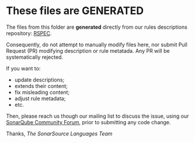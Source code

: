 # These files are GENERATED

The files from this folder are **generated** directly from our rules descriptions repository: [RSPEC](https://jira.sonarsource.com/browse/RSPEC).

Consequently, do not attempt to manually modify files here, nor submit Pull Request (PR) modifying description or rule metatada. Any PR will be systematically rejected.

If you want to:
* update descriptions;
* extends their content;
* fix misleading content;
* adjust rule metadata;
* etc.

Then, please reach us though our mailing list to discuss the issue, using our [SonarQube Community Forum](https://community.sonarsource.com/), prior to submitting any code change.

Thanks,
*The SonarSource Languages Team*
